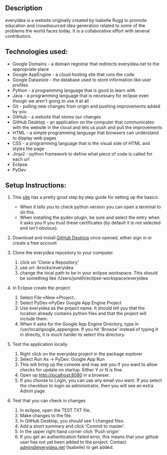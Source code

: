 ## Description

everyidea is a website originally created by Isabelle Rugg to promote education
and crowdsourced idea generation related to some of the problems the world faces
today.  It is a collaborative effort with several contributors.

## Technologies used:

* Google Domains - a domain registrar that redirects everyidea.net to the
appropriate place
* Google AppEngine - a cloud hosting site that runs the code
* Google Datastore - the database used to store information like user profiles
* Python - a programming language that is good to learn with
* Java - a programming language that is necessary for eclipse even though we
aren't going to use it at all
* Git - pulling new changes from origin and pushing improvements added by you
* GitHub - a website that stores our changes
* GitHub Desktop - an application on the computer that communicates with the
website in the cloud and lets us push and pull the improvements
* HTML - a simple programming language that browsers can understand to display
web pages
* CSS - a programming language that is the visual side of HTML and styles the
page
* Jinja2 - python framework to define what piece of code is called for each url
* Eclipse
* PyDev

## Setup Instructions:

1. This [site](https://cloud.google.com/appengine/docs/standard/python/tools/setting-up-eclipse) has a pretty good step by step guide for setting up the basics.
   * When it tells you to check python version you can open a terminal to do this.
   * When installing the pydev plugin, be sure and select the entry when it asks
   you if you trust these certificates (by default it is not selected and isn't
   obvious).  

1. Download and install [GitHub Desktop](https://desktop.github.com)
   once opened, either sign in or create a free account
   
1. Clone the everyidea repository to your computer.
   1. click on 'Clone a Repository'
   1. use url: ikrocks/everyidea
   1. change the local path to be in your eclipse workspace.  This should be
      something like /Users/jsmith/eclipse-workspace/everyidea

1. In Eclipse create the project
   1. Select File->New->Project...
   1. Select PyDev->PyDev Google App Engine Project
   1. Use everyidea as the project name.  It should tell you that the location
      already contains python files and that the project will include them.
   1. When it asks for the Google App Engine Directory, type in
      /usr/local/google_appengine.  If you hit 'Browse' instead of typing it in
      directly, it is much harder to select this directory.
  
1. Test the application locally
   1. Right click on the everyidea project in the package explorer
   1. Select Run As -> PyDev: Google App Run
   1. This will bring up the console and may ask you if you want to allow checks
      for update on startup.  Either Y or N is fine.
   1. Open up [http://localhost:8080](http://localhost:8080) in a browser.
   1. If you choose to Login, you can use any email you want.  If you select the
      checkbox to login as administrator, then you will see an extra Admin page.
  
1. Test that you can check in changes
   1. In eclipse, open the TEST.TXT file.
   1. Make changes to the file.
   1. In GitHub Desktop, you should see 1 changed files.
   1. Add a short summary and click 'Commit to master'.
   1. In the upper right hand corner click 'Push origin'
   1. If you get an authentication failed error, this means that your github user
      has not yet been added to the project.  Contact admin@everyidea.net
      (Isabelle) to get added.
